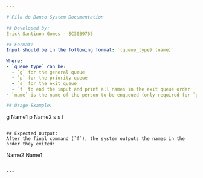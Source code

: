 ```yaml
---

# Fila do Banco System Documentation

## Developed by:
Erick Santinon Gomes - SC3039765

## Format:
Input should be in the following format: `(queue_type) (name)`

Where:
- `queue_type` can be:
  - `g` for the general queue
  - `p` for the priority queue
  - `s` for the exit queue
  - `f` to end the input and print all names in the exit queue order
- `name` is the name of the person to be enqueued (only required for `g` and `p` types)

## Usage Example:
```
g Name1
p Name2
s
s
f
```

## Expected Output:
After the final command (`f`), the system outputs the names in the order they exited:
```
Name2
Name1
```

---
```

